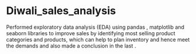 # Diwali_sales_analysis
Performed exploratory data analysis (EDA) using pandas , matplotlib and seaborn libraries to improve sales by identifying most selling product categories and products, which can help to plan inventory and hence meet the demands and also made a conclusion in the last . 
